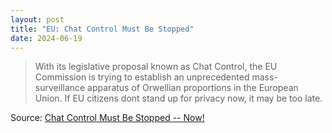 ```yaml
---
layout: post
title: "EU: Chat Control Must Be Stopped"
date: 2024-06-19
---
```


> With its legislative proposal known as Chat Control, the EU Commission
is trying to establish an unprecedented mass-surveillance apparatus of
Orwellian proportions in the European Union. If EU citizens dont stand up
for privacy now, it may be too late.

Source: [Chat Control Must Be Stopped -- Now!](
https://threema.ch/en/blog/posts/stop-chat-control)

